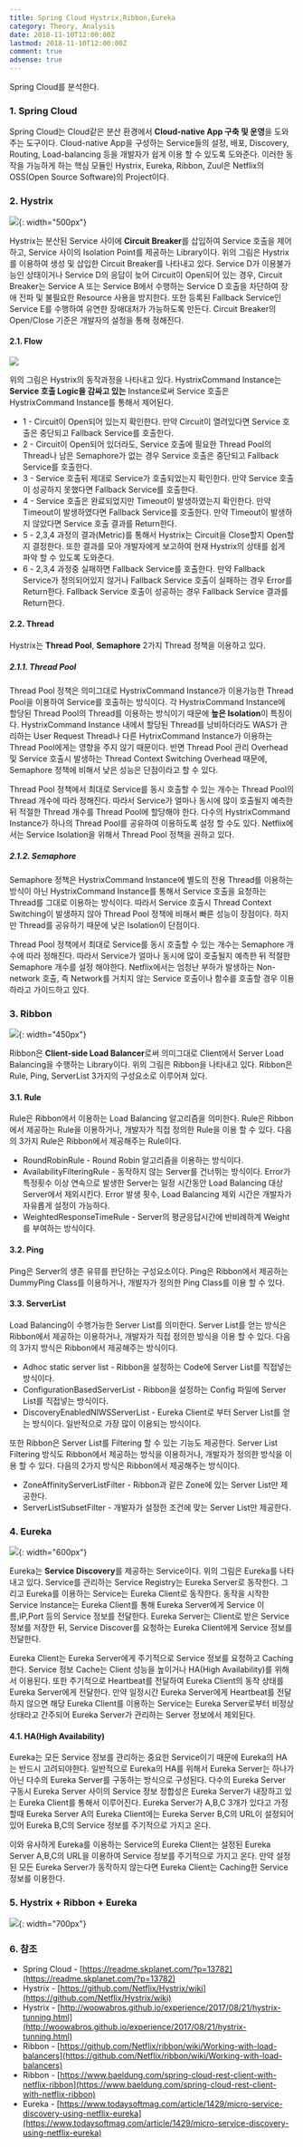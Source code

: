 ```yaml
---
title: Spring Cloud Hystrix,Ribbon,Eureka
category: Theory, Analysis
date: 2018-11-10T12:00:00Z
lastmod: 2018-11-10T12:00:00Z
comment: true
adsense: true
---
```


Spring Cloud를 분석한다.

### 1. Spring Cloud

Spring Cloud는 Cloud같은 분산 환경에서 **Cloud-native App 구축 및 운영**을 도와주는 도구이다. Cloud-native App을 구성하는 Service들의 설정, 배포, Discovery, Routing, Load-balancing 등을 개발자가 쉽게 이용 할 수 있도록 도와준다. 이러한 동작을 가능하게 하는 핵심 모듈인 Hystrix, Eureka, Ribbon, Zuul은 Netflix의 OSS(Open Source Software)의 Project이다.

### 2. Hystrix

![]({{site.baseurl}}/images/theory_analysis/Spring_Cloud_Hystrix_Ribbon_Eureka/Circuit_Breaker.PNG){: width="500px"}

Hystrix는 분산된 Service 사이에 **Circuit Breaker**를 삽입하여 Service 호출을 제어하고, Service 사이의 Isolation Point를 제공하는 Library이다. 위의 그림은 Hystrix를 이용하여 생성 및 삽입한 Circuit Breaker를 나타내고 있다. Service D가 이용불가능인 상태이거나 Service D의 응답이 늦어 Circuit이 Open되어 있는 경우, Circuit Breaker는 Service A 또는 Service B에서 수행하는 Service D 호출을 차단하여 장애 전파 및 불필요한 Resource 사용을 방지한다. 또한 등록된 Fallback Service인 Service E를 수행하여 유연한 장애대처가 가능하도록 만든다. Circuit Breaker의 Open/Close 기준은 개발자의 설정을 통해 정해진다.

#### 2.1. Flow

![]({{site.baseurl}}/images/theory_analysis/Spring_Cloud_Hystrix_Ribbon_Eureka/Hystrix_Flow.PNG)

위의 그림은 Hystrix의 동작과정을 나타내고 있다. HystrixCommand Instance는 **Service 호출 Logic을 감싸고 있는** Instance로써 Service 호출은 HystrixCommand Instance를 통해서 제어된다.

* 1 - Circuit이 Open되어 있는지 확인한다. 만약 Circuit이 열려있다면 Service 호출은 중단되고 Fallback Service를 호출한다.
* 2 - Circuit이 Open되어 있더라도, Service 호출에 필요한 Thread Pool의 Thread나 남은 Semaphore가 없는 경우 Service 호출은 중단되고 Fallback Service를 호출한다.
* 3 - Service 호출뒤 제대로 Service가 호출되었는지 확인한다. 만약 Service 호출이 성공하지 못했다면 Fallback Service를 호출한다.
* 4 - Service 호출은 완료되었지만 Timeout이 발생하였는지 확인한다. 만약 Timeout이 발생하였다면 Fallback Service를 호출한다. 만약 Timeout이 발생하지 않았다면 Service 호출 결과를 Return한다.
* 5 - 2,3,4 과정의 결과(Metric)를 통해서 Hystrix는 Circuit을 Close할지 Open할지 결정한다. 또한 결과를 모아 개발자에게 보고하여 현재 Hystrix의 상태를 쉽게 파악 할 수 있도록 도와준다.
* 6 - 2,3,4 과정중 실패하면 Fallback Service를 호출한다. 만약 Fallback Service가 정의되어있지 않거나 Fallback Service 호출이 실패하는 경우 Error를 Return한다. Fallback Service 호출이 성공하는 경우 Fallback Service 결과를 Return한다.

#### 2.2. Thread

Hystrix는 **Thread Pool**, **Semaphore** 2가지 Thread 정책을 이용하고 있다.

##### 2.1.1. Thread Pool

Thread Pool 정책은 의미그대로 HystrixCommand Instance가 이용가능한 Thread Pool을 이용하여 Service를 호출하는 방식이다. 각 HystrixCommand Instance에 할당된 Thread Pool의 Thread를 이용하는 방식이기 때문에 **높은 Isolation**이 특징이다. HystrixCommand Instance 내에서 할당된 Thread를 낭비하더라도 WAS가 관리하는 User Request Thread나 다른 HytrixCommand Instance가 이용하는 Thread Pool에게는 영향을 주지 않기 때문이다. 반면 Thread Pool 관리 Overhead 및 Service 호출시 발생하는 Thread Context Switching Overhead 때문에, Semaphore 정책에 비해서 낮은 성능은 단점이라고 할 수 있다.

Thread Pool 정책에서 최대로 Service를 동시 호출할 수 있는 개수는 Thread Pool의 Thread 개수에 따라 정해진다. 따라서 Service가 얼마나 동시에 많이 호출될지 예측한 뒤 적절한 Thread 개수를 Thread Pool에 할당해야 한다. 다수의 HystrixCommand Instance가 하나의 Thread Pool를 공유하여 이용하도록 설정 할 수도 있다. Netflix에서는 Service Isolation을 위해서 Thread Pool 정책을 권하고 있다.

##### 2.1.2. Semaphore

Semaphore 정책은 HystrixCommand Instance에 별도의 전용 Thread를 이용하는 방식이 아닌 HystrixCommand Instance를 통해서 Service 호출을 요청하는 Thread를 그대로 이용하는 방식이다. 따라서 Service 호출시 Thread Context Switching이 발생하지 않아 Thread Pool 정책에 비해서 빠른 성능이 장점이다. 하지만 Thread를 공유하기 때문에 낮은 Isolation이 단점이다.

Thread Pool 정책에서 최대로 Service를 동시 호출할 수 있는 개수는 Semaphore 개수에 따라 정해진다. 따라서 Service가 얼마나 동시에 많이 호출될지 예측한 뒤 적절한 Semaphore 개수를 설정 해야한다. Netflix에서는 엄청난 부하가 발생하는 Non-network 호출, 즉 Network를 거치지 않는 Service 호출이나 함수를 호출할 경우 이용하라고 가이드하고 있다.

### 3. Ribbon

![]({{site.baseurl}}/images/theory_analysis/Spring_Cloud_Hystrix_Ribbon_Eureka/Ribbon.PNG){: width="450px"}

Ribbon은 **Client-side Load Balancer**로써 의미그대로 Client에서 Server Load Balancing을 수행하는 Library이다. 위의 그림은 Ribbon을 나타내고 있다. Ribbon은 Rule, Ping, ServerList 3가지의 구성요소로 이루어져 있다.

#### 3.1. Rule

Rule은 Ribbon에서 이용하는 Load Balancing 알고리즘을 의미한다. Rule은 Ribbon에서 제공하는 Rule을 이용하거나, 개발자가 직접 정의한 Rule을 이용 할 수 있다. 다음의 3가지 Rule은 Ribbon에서 제공해주는 Rule이다.

* RoundRobinRule - Round Robin 알고리즘을 이용하는 방식이다.
* AvailabilityFilteringRule - 동작하지 않는 Server를 건너뛰는 방식이다. Error가 특정횟수 이상 연속으로 발생한 Server는 일정 시간동안 Load Balancing 대상 Server에서 제외시킨다. Error 발생 횟수, Load Balancing 제외 시간은 개발자가 자유롭게 설정이 가능하다.
* WeightedResponseTimeRule - Server의 평균응답시간에 반비례하계 Weight를 부여하는 방식이다.

#### 3.2. Ping

Ping은 Server의 생존 유뮤를 판단하는 구성요소이다. Ping은 Ribbon에서 제공하는 DummyPing Class를 이용하거나, 개발자가 정의한 Ping Class를 이용 할 수 있다.

#### 3.3. ServerList

Load Balancing이 수행가능한 Server List를 의미한다. Server List를 얻는 방식은 Ribbon에서 제공하는 이용하거나, 개발자가 직접 정의한 방식을 이용 할 수 있다. 다음의 3가지 방식은 Ribbon에서 제공해주는 방식이다.

* Adhoc static server list - Ribbon을 설정하는 Code에 Server List를 직접넣는 방식이다.
* ConfigurationBasedServerList - Ribbon을 설정하는 Config 파일에 Server List를 직접넣는 방식이다.
* DiscoveryEnabledNIWSServerList - Eureka Client로 부터 Server List를 얻는 방식이다. 일반적으로 가장 많이 이용되는 방식이다.

또한 Ribbon은 Server List를 Filtering 할 수 있는 기능도 제공한다. Server List Filtering 방식도 Ribbon에서 제공하는 방식을 이용하거나, 개발자가 정의한 방식을 이용 할 수 있다. 다음의 2가지 방식은 Ribbon에서 제공해주는 방식이다.

* ZoneAffinityServerListFilter - Ribbon과 같은 Zone에 있는 Server List만 제공한다.
* ServerListSubsetFilter - 개발자가 설정한 조건에 맞는 Server List만 제공한다.

### 4. Eureka

![]({{site.baseurl}}/images/theory_analysis/Spring_Cloud_Hystrix_Ribbon_Eureka/Eureka.PNG){: width="600px"}

Eureka는 **Service Discovery**를 제공하는 Service이다. 위의 그림은 Eureka를 나타내고 있다. Service를 관리하는 Service Registry는 Eureka Server로 동작한다. 그리고 Eureka를 이용하는 Service는 Eureka Client로 동작한다. 동작을 시작한 Service Instance는 Eureka Client를 통해 Eureka Server에게 Service 이름,IP,Port 등의 Service 정보를 전달한다. Eureka Server는 Client로 받은 Service 정보를 저장한 뒤, Service Discover를 요청하는 Eureka Client에게 Service 정보를 전달한다.

Eureka Client는 Eureka Server에게 주기적으로 Service 정보를 요청하고 Caching한다. Service 정보 Cache는 Client 성능을 높이거나 HA(High Availability)를 위해서 이용된다. 또한 주기적으로 Heartbeat를 전달하여 Eureka Client의 동작 상태를 Eureka Server에게 전달한다. 만약 일정시간 Eureka Server에게 Heartbeat를 전달하지 않으면 해당 Eureka Client를 이용하는 Service는 Eureka Server로부터 비정상 상태라고 간주되어 Eureka Server가 관리하는 Server 정보에서 제외된다.

#### 4.1. HA(High Availability)

Eureka는 모든 Service 정보를 관리하는 중요한 Service이기 때문에 Eureka의 HA는 반드시 고려되야한다. 일반적으로 Eureka의 HA를 위해서 Eureka Server는 하나가아닌 다수의 Eureka Server를 구동하는 방식으로 구성된다. 다수의 Eureka Server 구동시 Eureka Server 사이의 Service 정보 정합성은 Eureka Server가 내장하고 있는 Eureka Client를 통해서 이루어진다. Eureka Server가 A,B,C 3개가 있다고 가정할때 Eureka Server A의 Eureka Client에는 Eureka Server B,C의 URL이 설정되어있어 Eureka B,C의 Service 정보를 주기적으로 가지고 온다.

이와 유사하게 Eureka를 이용하는 Service의 Eureka Client는 설정된 Eureka Server A,B,C의 URL을 이용하여 Service 정보를 주기적으로 가지고 온다. 만약 설정된 모든 Eureka Server가 동작하지 않는다면 Eureka Client는 Caching한 Service 정보를 이용한다.

### 5. Hystrix + Ribbon + Eureka

![]({{site.baseurl}}/images/theory_analysis/Spring_Cloud_Hystrix_Ribbon_Eureka/Hystrix_Ribbon_Eureka.PNG){: width="700px"}



### 6. 참조

* Spring Cloud - [https://readme.skplanet.com/?p=13782](https://readme.skplanet.com/?p=13782)
* Hystrix - [https://github.com/Netflix/Hystrix/wiki](https://github.com/Netflix/Hystrix/wiki)
* Hystrix - [http://woowabros.github.io/experience/2017/08/21/hystrix-tunning.html](http://woowabros.github.io/experience/2017/08/21/hystrix-tunning.html)
* Ribbon - [https://github.com/Netflix/ribbon/wiki/Working-with-load-balancers](https://github.com/Netflix/ribbon/wiki/Working-with-load-balancers)
* Ribbon - [https://www.baeldung.com/spring-cloud-rest-client-with-netflix-ribbon](https://www.baeldung.com/spring-cloud-rest-client-with-netflix-ribbon)
* Eureka - [https://www.todaysoftmag.com/article/1429/micro-service-discovery-using-netflix-eureka](https://www.todaysoftmag.com/article/1429/micro-service-discovery-using-netflix-eureka)

